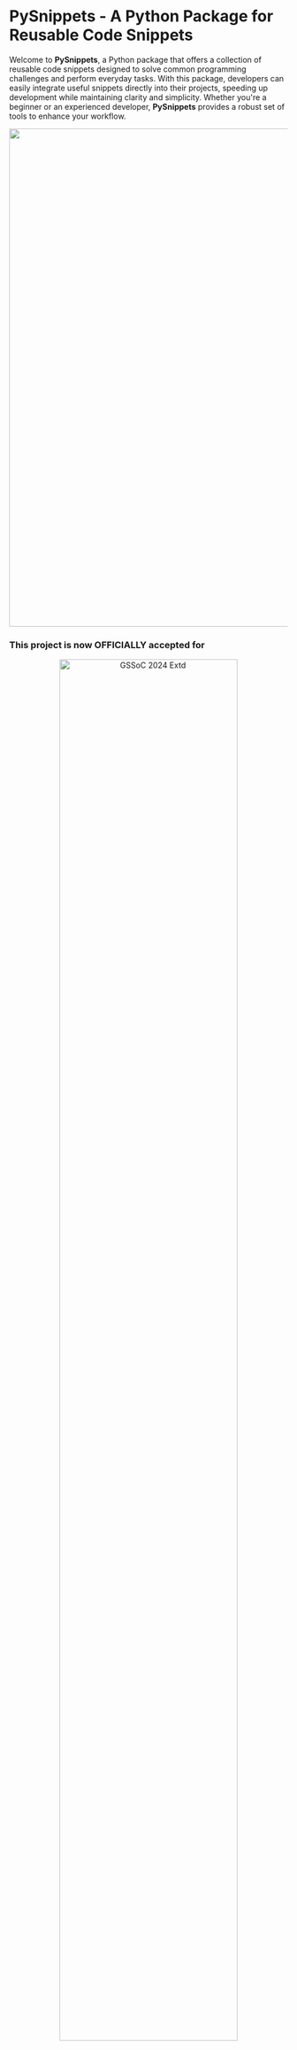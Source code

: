 # PySnippets - A Python Package for Reusable Code Snippets

Welcome to **PySnippets**, a Python package that offers a collection of reusable code snippets designed to solve common programming challenges and perform everyday tasks. With this package, developers can easily integrate useful snippets directly into their projects, speeding up development while maintaining clarity and simplicity. Whether you're a beginner or an experienced developer, **PySnippets** provides a robust set of tools to enhance your workflow.

<!--Line-->
<img src="https://user-images.githubusercontent.com/74038190/212284100-561aa473-3905-4a80-b561-0d28506553ee.gif" width="900">

<!-- Added Hacktoberfest 2024 and GSSoC Extended 2024 banners -->
### This project is now OFFICIALLY accepted for

<div align="center">
  <img src="https://raw.githubusercontent.com/SwanandD121/FeatherPerfect_fe/refs/heads/main/Untitled%20design.png" alt="GSSoC 2024 Extd" width="80%">
  <img src="https://cdn.discordapp.com/attachments/657543125190967316/1294560786114674748/Screenshot_2024-10-12_122347.png?ex=670b752f&is=670a23af&hm=26ddd7f41740b8b19ee4985e7568b3892091384b3b85e7165770a4b10f4d1050&" alt="Hacktoberfest 2024" width="80%">
</div>
<br>

<!--Line-->
<img src="https://user-images.githubusercontent.com/74038190/212284100-561aa473-3905-4a80-b561-0d28506553ee.gif" width="900">

## Table of Contents

- [Features](#features)
- [Getting Started](#getting-started)
  - [Prerequisites](#prerequisites)
  - [Installation](#installation)
  - [Usage](#usage)
- [Contributing](#contributing)
- [License](#license)
- [Contact](#contact)
- [Acknowledgments](#acknowledgments)

<!--Line-->
<img src="https://user-images.githubusercontent.com/74038190/212284100-561aa473-3905-4a80-b561-0d28506553ee.gif" width="900">

## Features

- **Python Package**: Install and import snippets directly into your projects as a package.
- **Modular Code**: Snippets are designed to be easily integrated and modified for specific use cases.
- **Organized Library**: All snippets are categorized by functionality (e.g., string manipulation, file handling, data structures), ensuring quick access.
- **Beginner-Friendly**: Simple, clear code with explanations and examples to help developers of all levels.
- **Comprehensive Documentation**: Each snippet includes detailed descriptions, usage examples, and explanations of key concepts.
- **Unit Tests**: Each snippet comes with unit tests, ensuring its reliability and functionality.
- **Active Community**: Contributors are welcome to submit new snippets, fix bugs, or improve existing code, fostering a collaborative and open-source environment.

<!--Line-->
<img src="https://user-images.githubusercontent.com/74038190/212284100-561aa473-3905-4a80-b561-0d28506553ee.gif" width="900">

## Getting Started

### Prerequisites

Ensure you have the following installed:

- [Git](https://git-scm.com/) for cloning the repository or contributing.
- [Python 3.x](https://www.python.org/downloads/) to run the package and snippets.
- [pip](https://pip.pypa.io/en/stable/) for installing the **PySnippets** package.

### Installation

To install **PySnippets** as a Python package, follow these steps:

1. Install the package via pip (assuming the package is published on PyPI):
   ```bash
   pip install pysnippets
   ```

   If the package is still under development, you can install it directly from the GitHub repository:
   ```bash
   pip install git+https://github.com/UTSAVS26/PySnippets.git
   ```

2. Once installed, you can import and use snippets in your Python projects.

### Usage

After installing the package, you can start using the snippets in your project:

```python
# Example: Using a string manipulation snippet
from pysnippets.strings import reverse_string

reversed_str = reverse_string("hello")
print(reversed_str)  # Output: 'olleh'
```

Explore other categories and snippets, such as file handling, math utilities, and more, by navigating the package’s modules.

### Example Snippets

- **String Manipulation**: Functions like `reverse_string`, `capitalize_first`, etc.
- **File Handling**: Utilities for reading, writing, and managing files.
- **Data Structures**: Custom implementations of common data structures.

Check the full documentation for details on each snippet's functionality and usage examples.

<!--Line-->
<img src="https://user-images.githubusercontent.com/74038190/212284100-561aa473-3905-4a80-b561-0d28506553ee.gif" width="900">

## Contributing

We welcome contributions! You can help improve **PySnippets** by submitting new snippets, fixing bugs, or enhancing existing functionality.

### How to Contribute

1. Fork the repository on GitHub.
2. Create a new branch for your feature or bug fix:
   ```bash
   git checkout -b feature/my-feature
   ```
3. Write your code, along with unit tests for the new functionality.
4. Commit your changes and push them to your fork:
   ```bash
   git push origin feature/my-feature
   ```
5. Open a pull request on GitHub to merge your changes into the main repository.

### Adding Your Project

We also encourage users to add their own projects or larger contributions that build upon or extend **PySnippets**. Feel free to reach out or submit your project through a pull request.

### Reporting Issues

If you find any bugs or issues, please submit an issue on GitHub with detailed information about the problem and steps to reproduce it.

<!--Line-->
<img src="https://user-images.githubusercontent.com/74038190/212284100-561aa473-3905-4a80-b561-0d28506553ee.gif" width="900">

## License

This project is licensed under the MIT License. See the [LICENSE](LICENSE) file for details.

<!--Line-->
<img src="https://user-images.githubusercontent.com/74038190/212284100-561aa473-3905-4a80-b561-0d28506553ee.gif" width="900">

## 👥 Team

| ![Utsav Singhal](https://avatars.githubusercontent.com/u/119779889?v=4&s=80) |
|:--:|
| **Utsav Singhal** <br> <sub>Project Admin</sub> | 
| [![LinkedIn](https://img.icons8.com/fluency/32/000000/linkedin.png)](https://www.linkedin.com/in/utsavsinghal2604/) [![Gmail](https://img.icons8.com/fluency/32/000000/gmail.png)](mailto:utsavsinghal26@gmail.com)|

For any inquiries or feedback, please contact. Happy Contributing 🫡

<!--Line-->
<img src="https://user-images.githubusercontent.com/74038190/212284100-561aa473-3905-4a80-b561-0d28506553ee.gif" width="900">

<div>
  <h2 align = "center"><img src="https://raw.githubusercontent.com/Tarikul-Islam-Anik/Animated-Fluent-Emojis/master/Emojis/Smilies/Red%20Heart.png" width="35" height="35">Our Contributors</h2>
  <div align = "center">
 <h3>Thank you for contributing to our repository</h3>

![Contributors](https://contrib.rocks/image?repo=UTSAVS26/PySnippets&v=1)

### Show some ❤️ by starring this awesome repository!
</div>

<!--Line-->
<img src="https://user-images.githubusercontent.com/74038190/212284100-561aa473-3905-4a80-b561-0d28506553ee.gif" width="900">

## Acknowledgments

A special thanks to all contributors and the open-source community for their support and valuable contributions to this project!

<!--Line-->
<img src="https://user-images.githubusercontent.com/74038190/212284100-561aa473-3905-4a80-b561-0d28506553ee.gif" width="900">

## ⭐️ Support the Project
If you find this project helpful, please consider giving it a ⭐ on GitHub! Your support helps to grow the project and reach more contributors.

---

Happy coding! 🚀

